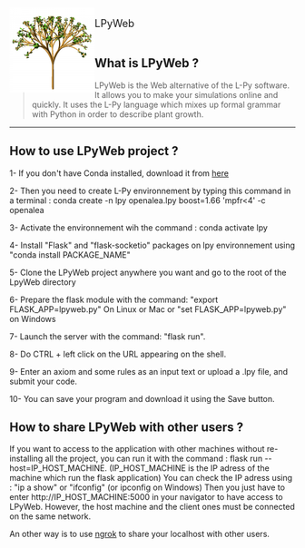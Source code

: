 <img style="float: left; display: inline-block;" src="/static/img/LPyIcon.png"><p style="display: inline-block; font-size: 18px;">LPyWeb</p>

## What is LPyWeb ?
> LPyWeb is the Web alternative of the L-Py software. It allows you to make your simulations online and quickly.
It uses the L-Py language which mixes up formal grammar with Python in order to describe plant growth.

<hr>

## How to use LPyWeb project ?

1- If you don't have Conda installed, download it from [here](https://docs.conda.io/projects/conda/en/latest/user-guide/install/index.html)

2- Then you need to create L-Py environnement by typing this command in a terminal :
conda create -n lpy openalea.lpy boost=1.66 'mpfr<4' -c openalea

3- Activate the environnement wih the command : conda activate lpy

4- Install "Flask" and "flask-socketio" packages on lpy environnement using "conda install PACKAGE_NAME"

5- Clone the LPyWeb project anywhere you want and go to the root of the LpyWeb directory

6- Prepare the flask module with the command: "export FLASK_APP=lpyweb.py" On Linux or Mac or "set FLASK_APP=lpyweb.py" on Windows

7- Launch the server with the command: "flask run".

8- Do CTRL + left click on the URL appearing on the shell.

9- Enter an axiom and some rules as an input text or upload a .lpy file, and submit your code.

10- You can save your program and download it using the Save button.

## How to share LPyWeb with other users ?

If you want to access to the application with other machines without re-installing all the project, you can run it with the command : flask run --host=IP_HOST_MACHINE.
(IP_HOST_MACHINE is the IP adress of the machine which run the flask application)
You can check the IP adress using : "ip a show" or "ifconfig" (or ipconfig on Windows)
Then you just have to enter http://IP_HOST_MACHINE:5000 in your navigator to have access to LPyWeb. However, the host machine and the client ones must be connected on the same network.

An other way is to use [ngrok](https://ngrok.com/) to share your localhost with other users.